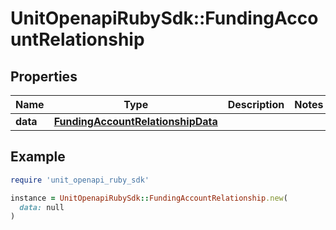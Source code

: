 # UnitOpenapiRubySdk::FundingAccountRelationship

## Properties

| Name | Type | Description | Notes |
| ---- | ---- | ----------- | ----- |
| **data** | [**FundingAccountRelationshipData**](FundingAccountRelationshipData.md) |  |  |

## Example

```ruby
require 'unit_openapi_ruby_sdk'

instance = UnitOpenapiRubySdk::FundingAccountRelationship.new(
  data: null
)
```

